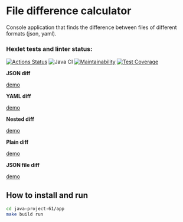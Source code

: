 # **File difference calculator**
Console application that finds the difference between files of different formats (json, yaml).

### Hexlet tests and linter status:
[![Actions Status](https://github.com/Ksandra91/java-project-71/actions/workflows/hexlet-check.yml/badge.svg)](https://github.com/Ksandra91/java-project-71/actions) 
![Java CI](https://github.com/Ksandra91/java-project-71/actions/workflows/main.yml/badge.svg)
[![Maintainability](https://api.codeclimate.com/v1/badges/815c7a76c8b963f64450/maintainability)](https://codeclimate.com/github/Ksandra91/java-project-71/maintainability)
[![Test Coverage](https://api.codeclimate.com/v1/badges/815c7a76c8b963f64450/test_coverage)](https://codeclimate.com/github/Ksandra91/java-project-71/test_coverage)


**JSON diff**

[demo](https://asciinema.org/a/5eO5pumKcriwWMFAb4hAWY9fM)

**YAML diff**

[demo](https://asciinema.org/a/yOkXtZe48xDZjFfTDxi3OUjn6)

**Nested diff**

[demo](https://asciinema.org/a/8wRWsW3m5nM18vJGu9E2gHc61)

**Plain diff**
 
[demo](https://asciinema.org/a/8PJcRVuBRM17BTS2e2jOGsPYA)

**JSON file diff**

[demo](https://asciinema.org/a/MnZApEUj3J7gl9BvSqOnEth1x)



## How to install and run

```bash
cd java-project-61/app
make build run
```
